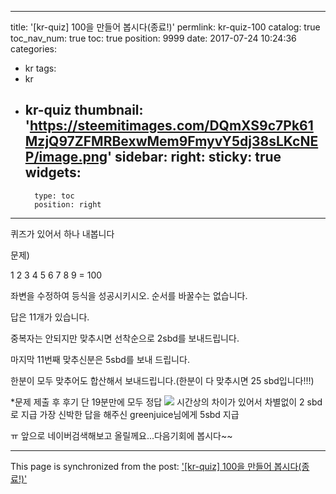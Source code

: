 
---
title: '[kr-quiz] 100을 만들어 봅시다(종료!)'
permlink: kr-quiz-100
catalog: true
toc_nav_num: true
toc: true
position: 9999
date: 2017-07-24 10:24:36
categories:
- kr
tags:
- kr
- kr-quiz
thumbnail: 'https://steemitimages.com/DQmXS9c7Pk61MzjQ97ZFMRBexwMem9FmyvY5dj38sLKcNEP/image.png'
sidebar:
    right:
        sticky: true
widgets:
    -
        type: toc
        position: right
---


퀴즈가 있어서 하나 내봅니다

문제)

1 2 3 4 5 6 7 8 9 = 100

좌변을 수정하여 등식을 성공시키시오. 순서를 바꿀수는 없습니다.

답은 11개가 있습니다.

중복자는 안되지만 맞추시면 선착순으로 2sbd를 보내드립니다. 

마지막 11번째 맞추신분은 5sbd를 보내 드립니다.

한분이 모두 맞추어도 합산해서 보내드립니다.(한분이 다 맞추시면 25 sbd입니다!!!)

*문제 제출 후 후기
단 19분만에 모두 정답
![](https://steemitimages.com/DQmXS9c7Pk61MzjQ97ZFMRBexwMem9FmyvY5dj38sLKcNEP/image.png)
시간상의 차이가 있어서 차별없이 2 sbd로 지급
가장 신박한 답을 해주신 greenjuice님에게 5sbd 지급

ㅠ 앞으로 네이버검색해보고 올릴께요...다음기회에 봅시다~~

- - -

This page is synchronized from the post: ['[kr-quiz] 100을 만들어 봅시다(종료!)'](https://steemit.com/@virus707/kr-quiz-100)

